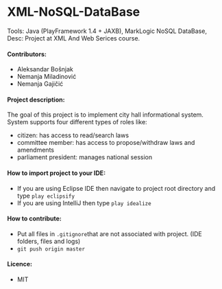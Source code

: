 # XML-NoSQL-DataBase
Tools: Java (PlayFramework 1.4 + JAXB), MarkLogic NoSQL DataBase, Desc: Project at XML And Web Serices course.

#### Contributors:
  - Aleksandar Bošnjak
  - Nemanja Miladinović
  - Nemanja Gajičić

#### Project description:
The goal of this project is to implement city hall informational system. System supports four different types of roles like:
  - citizen: has access to read/search laws
  - committee member: has access to propose/withdraw laws and amendments 
  - parliament president: manages national session

#### How to import project to your IDE:
  - If you are using Eclipse IDE then navigate to project root directory and type ``` play eclipsify ```
  - If you are using IntelliJ then type ``` play idealize ```

#### How to contribute:
  - Put all files in  ``` .gitignore ```that are not associated with project. (IDE folders, files and logs)
  - ``` git push origin master ```

#### Licence:
  - MIT
  
